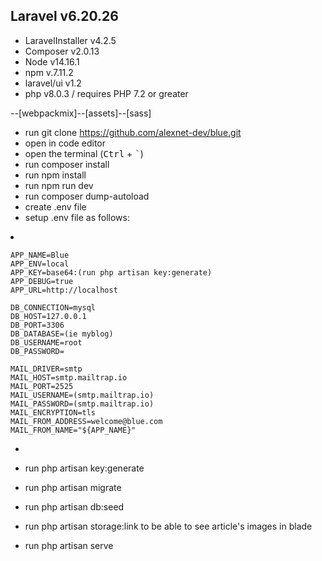 ## Laravel v6.20.26
- LaravelInstaller v4.2.5
- Composer v2.0.13
- Node v14.16.1
- npm v.7.11.2
- laravel/ui v1.2
- php v8.0.3 / requires PHP 7.2 or greater

--[webpackmix]--[assets]--[sass]

- run git clone https://github.com/alexnet-dev/blue.git
- open in code editor 
- open the terminal (<kbd>Ctrl</kbd> + <kbd>`</kbd>) 
- run composer install 
- run npm install 
- run npm run dev
- run composer dump-autoload
- create .env file
- setup .env file as follows:

<li></li>

    APP_NAME=Blue
    APP_ENV=local
    APP_KEY=base64:(run php artisan key:generate)
    APP_DEBUG=true
    APP_URL=http://localhost

    DB_CONNECTION=mysql
    DB_HOST=127.0.0.1
    DB_PORT=3306
    DB_DATABASE=(ie myblog)
    DB_USERNAME=root
    DB_PASSWORD=

    MAIL_DRIVER=smtp
    MAIL_HOST=smtp.mailtrap.io
    MAIL_PORT=2525
    MAIL_USERNAME=(smtp.mailtrap.io)
    MAIL_PASSWORD=(smtp.mailtrap.io)
    MAIL_ENCRYPTION=tls
    MAIL_FROM_ADDRESS=welcome@blue.com
    MAIL_FROM_NAME="${APP_NAME}"
-

- run php artisan key:generate
- run php artisan migrate
- run php artisan db:seed
- run php artisan storage:link to be able to see article's images in blade
- run php artisan serve
